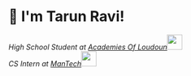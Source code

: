 # 👋 I'm Tarun Ravi! 
<p><em>High School Student at <a href="https://www.lcps.org/acl">Academies Of Loudoun</a><img src="https://media.giphy.com/media/fYSnHlufseco8Fh93Z/giphy.gif" width="30"></br>CS Intern at <a href="https://www.mantech.com/mantech-welcomes-its-inaugural-class-dfend-summer-interns">ManTech</a><img src="https://media.giphy.com/media/WUlplcMpOCEmTGBtBW/giphy.gif" width="30"> 
</em></p>
